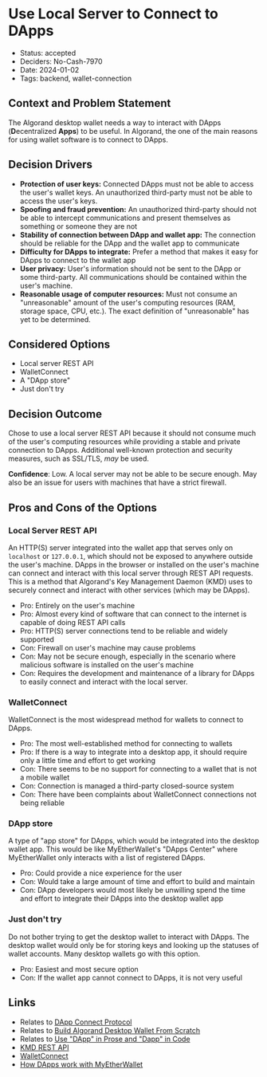 # Use Local Server to Connect to DApps

- Status: accepted
- Deciders: No-Cash-7970
- Date: 2024-01-02
- Tags: backend, wallet-connection

## Context and Problem Statement

The Algorand desktop wallet needs a way to interact with DApps (**D**ecentralized **Apps**) to be useful. In Algorand, the one of the main reasons for using wallet software is to connect to DApps.

## Decision Drivers

- **Protection of user keys:** Connected DApps must not be able to access the user's wallet keys. An unauthorized third-party must not be able to access the user's keys.
- **Spoofing and fraud prevention:** An unauthorized third-party should not be able to intercept communications and present themselves as something or someone they are not
- **Stability of connection between DApp and wallet app:** The connection should be reliable for the DApp and the wallet app to communicate
- **Difficulty for DApps to integrate:** Prefer a method that makes it easy for DApps to connect to the wallet app
- **User privacy:** User's information should not be sent to the DApp or some third-party. All communications should be contained within the user's machine.
- **Reasonable usage of computer resources:** Must not consume an "unreasonable" amount of the user's computing resources (RAM, storage space, CPU, etc.). The exact definition of "unreasonable" has yet to be determined.

## Considered Options

- Local server REST API
- WalletConnect
- A "DApp store"
- Just don't try

## Decision Outcome

Chose to use a local server REST API because it should not consume much of the user's computing resources while providing a stable and private connection to DApps. Additional well-known protection and security measures, such as SSL/TLS, _may_ be used.

**Confidence**: Low. A local server may not be able to be secure enough. May also be an issue for users with machines that have a strict firewall.

## Pros and Cons of the Options

### Local Server REST API

An HTTP(S) server integrated into the wallet app that serves only on `localhost` or `127.0.0.1`, which should not be exposed to anywhere outside the user's machine. DApps in the browser or installed on the user's machine can connect and interact with this local server through REST API requests. This is a method that Algorand's Key Management Daemon (KMD) uses to securely connect and interact with other services (which may be DApps).

- Pro: Entirely on the user's machine
- Pro: Almost every kind of software that can connect to the internet is capable of doing REST API calls
- Pro: HTTP(S) server connections tend to be reliable and widely supported
- Con: Firewall on user's machine may cause problems
- Con: May not be secure enough, especially in the scenario where malicious software is installed on the user's machine
- Con: Requires the development and maintenance of a library for DApps to easily connect and interact with the local server.

### WalletConnect

WalletConnect is the most widespread method for wallets to connect to DApps.

- Pro: The most well-established method for connecting to wallets
- Pro: If there is a way to integrate into a desktop app, it should require only a little time and effort to get working
- Con: There seems to be no support for connecting to a wallet that is not a mobile wallet
- Con: Connection is managed a third-party closed-source system
- Con: There have been complaints about WalletConnect connections not being reliable

### DApp store

A type of "app store" for DApps, which would be integrated into the desktop wallet app. This would be like MyEtherWallet's "DApps Center" where MyEtherWallet only interacts with a list of registered DApps.

- Pro: Could provide a nice experience for the user
- Con: Would take a large amount of time and effort to build and maintain
- Con: DApp developers would most likely be unwilling spend the time and effort to integrate their DApps into the desktop wallet app

### Just don't try

Do not bother trying to get the desktop wallet to interact with DApps. The desktop wallet would only be for storing keys and looking up the statuses of wallet accounts. Many desktop wallets go with this option.

- Pro: Easiest and most secure option
- Con: If the wallet app cannot connect to DApps, it is not very useful

## Links

- Relates to [DApp Connect Protocol](20250619-dapp-connect-protocol.md)
- Relates to [Build Algorand Desktop Wallet From Scratch](20231231-build-algorand-desktop-wallet-from-scratch.md)
- Relates to [Use \"DApp\" in Prose and \"Dapp\" in Code](20250608-use-dapp-in-prose-and-dapp-in-code.md)
- [KMD REST API](https://developer.algorand.org/docs/rest-apis/kmd/)
- [WalletConnect](https://walletconnect.com/)
- [How DApps work with MyEtherWallet](https://www.myetherwallet.com/how-it-works#dapps)
